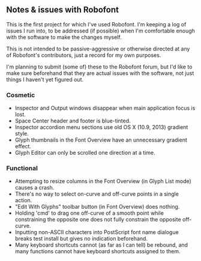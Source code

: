 ## Notes & issues with Robofont

This is the first project for which I've used Robofont. I'm keeping a log of issues I run into, to be addressed (if possible) when I'm comfortable enough with the software to make the changes myself.

This is not intended to be passive-aggressive or otherwise directed at any of Robofont's contributors, just a record for my own purposes.

I'm planning to submit (some of) these to the Robofont forum, but I'd like to make sure beforehand that they are actual issues with the software, not just things I haven't yet figured out.

### Cosmetic
- Inspector and Output windows disappear when main application focus is lost.
- Space Center header and footer is blue-tinted.
- Inspector accordion menu sections use old OS X (10.9, 2013) gradient style.
- Glyph thumbnails in the Font Overview have an unnecessary gradient effect.
- Glyph Editor can only be scrolled one direction at a time.

### Functional
- Attempting to resize columns in the Font Overview (in Glyph List mode) causes a crash.
- There's no way to select on-curve and off-curve points in a single action.
- "Edit With Glyphs" toolbar button (in Font Overview) does nothing.
- Holding 'cmd' to drag one off-curve of a smooth point while constraining the opposite one does not fully constrain the opposite off-curve.
- Inputting non-ASCII characters into PostScript font name dialogue breaks test install but gives no indication beforehand.
- Many keyboard shortcuts cannot (as far as I can tell) be rebound, and many functions cannot have keyboard shortcuts assigned to them.